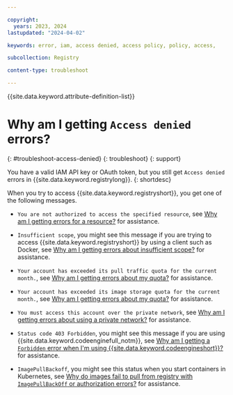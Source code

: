 ```yaml
---

copyright:
  years: 2023, 2024
lastupdated: "2024-04-02"

keywords: error, iam, access denied, access policy, policy, access,

subcollection: Registry

content-type: troubleshoot

---
```


{{site.data.keyword.attribute-definition-list}}

# Why am I getting `Access denied` errors?
{: #troubleshoot-access-denied}
{: troubleshoot}
{: support}

You have a valid IAM API key or OAuth token, but you still get `Access denied` errors in {{site.data.keyword.registrylong}}.
{: shortdesc}

When you try to access {{site.data.keyword.registryshort}}, you get one of the following messages.

- `You are not authorized to access the specified resource`, see [Why am I getting errors for a resource?](/docs/Registry?topic=Registry-troubleshoot-resource) for assistance.

- `Insufficient scope`, you might see this message if you are trying to access {{site.data.keyword.registryshort}} by using a client such as Docker, see [Why am I getting errors about insufficient scope?](/docs/Registry?topic=Registry-troubleshoot-scope) for assistance.

- `Your account has exceeded its pull traffic quota for the current month.`, see [Why am I getting errors about my quota?](/docs/Registry?topic=Registry-troubleshoot-quota) for assistance.

- `Your account has exceeded its image storage quota for the current month.`, see [Why am I getting errors about my quota?](/docs/Registry?topic=Registry-troubleshoot-quota) for assistance.

- `You must access this account over the private network`, see [Why am I getting errors about using a private network?](/docs/Registry?topic=Registry-troubleshoot-private) for assistance.

- `Status code 403 Forbidden`, you might see this message if you are using {{site.data.keyword.codeenginefull_notm}}, see [Why am I getting a `Forbidden` error when I'm using {{site.data.keyword.codeengineshort}}?](/docs/Registry?topic=Registry-troubleshoot-forbidden-ce) for assistance.

- `ImagePullBackoff`, you might see this status when you start containers in Kubernetes, see [Why do images fail to pull from registry with `ImagePullBackOff` or authorization errors?](/docs/Registry?topic=Registry-ts-app-image-pull) for assistance.
